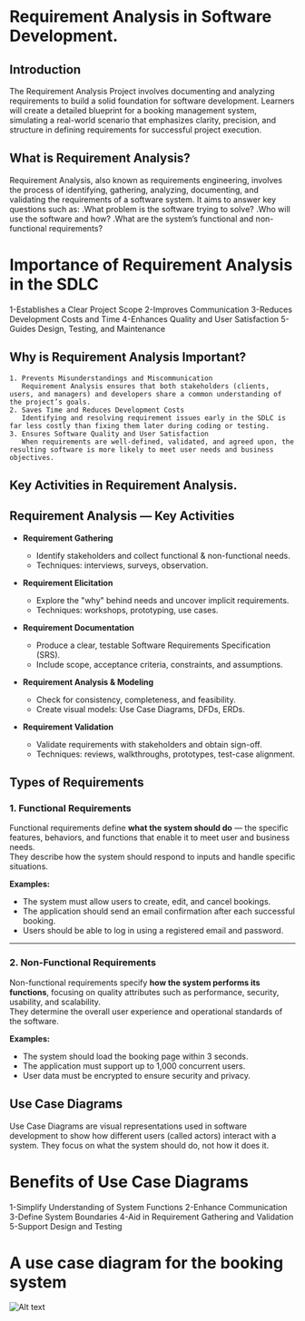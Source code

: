 # Requirement Analysis in Software Development.

## Introduction
The Requirement Analysis Project involves documenting and analyzing requirements to build a solid foundation for software development. Learners will create a detailed blueprint for a booking management system, simulating a real-world scenario that emphasizes clarity, precision, and structure in defining requirements for successful project execution.

## What is Requirement Analysis?
Requirement Analysis, also known as requirements engineering, involves the process of identifying, gathering, analyzing, documenting, and validating the requirements of a software system. It aims to answer key questions such as:
    .What problem is the software trying to solve?
    .Who will use the software and how?
    .What are the system’s functional and non-functional requirements?

# Importance of Requirement Analysis in the SDLC
 1-Establishes a Clear Project Scope
 2-Improves Communication
 3-Reduces Development Costs and Time
 4-Enhances Quality and User Satisfaction
 5-Guides Design, Testing, and Maintenance

 ## Why is Requirement Analysis Important?
    1. Prevents Misunderstandings and Miscommunication
       Requirement Analysis ensures that both stakeholders (clients, users, and managers) and developers share a common understanding of          the project’s goals.
    2. Saves Time and Reduces Development Costs
       Identifying and resolving requirement issues early in the SDLC is far less costly than fixing them later during coding or testing.
    3. Ensures Software Quality and User Satisfaction
       When requirements are well-defined, validated, and agreed upon, the resulting software is more likely to meet user needs and business objectives.

## Key Activities in Requirement Analysis.

## Requirement Analysis — Key Activities

- **Requirement Gathering**
  - Identify stakeholders and collect functional & non-functional needs.
  - Techniques: interviews, surveys, observation.

- **Requirement Elicitation**
  - Explore the "why" behind needs and uncover implicit requirements.
  - Techniques: workshops, prototyping, use cases.

- **Requirement Documentation**
  - Produce a clear, testable Software Requirements Specification (SRS).
  - Include scope, acceptance criteria, constraints, and assumptions.

- **Requirement Analysis & Modeling**
  - Check for consistency, completeness, and feasibility.
  - Create visual models: Use Case Diagrams, DFDs, ERDs.

- **Requirement Validation**
  - Validate requirements with stakeholders and obtain sign-off.
  - Techniques: reviews, walkthroughs, prototypes, test-case alignment.

## Types of Requirements

### 1. Functional Requirements
Functional requirements define **what the system should do** — the specific features, behaviors, and functions that enable it to meet user and business needs.  
They describe how the system should respond to inputs and handle specific situations.

**Examples:**
- The system must allow users to create, edit, and cancel bookings.  
- The application should send an email confirmation after each successful booking.  
- Users should be able to log in using a registered email and password.  

---

### 2. Non-Functional Requirements
Non-functional requirements specify **how the system performs its functions**, focusing on quality attributes such as performance, security, usability, and scalability.  
They determine the overall user experience and operational standards of the software.

**Examples:**
- The system should load the booking page within 3 seconds.  
- The application must support up to 1,000 concurrent users.  
- User data must be encrypted to ensure security and privacy.

## Use Case Diagrams
Use Case Diagrams are visual representations used in software development to show how different users (called actors) interact with a system. They focus on what the system should do, not how it does it.

# Benefits of Use Case Diagrams
1-Simplify Understanding of System Functions
2-Enhance Communication
3-Define System Boundaries
4-Aid in Requirement Gathering and Validation
5-Support Design and Testing

# A use case diagram for the booking system

![Alt text](path/to/image.png)







